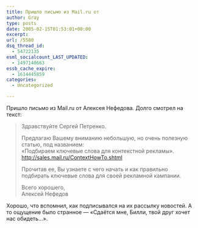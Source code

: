```yaml
---
title: Пришло письмо из Mail.ru от
author: Gray
type: posts
date: 2005-02-15T01:53:01+00:00
excerpt:
url: /5580
dsq_thread_id:
  - 54722135
esml_socialcount_LAST_UPDATED:
  - 1497140663
essb_cache_expire:
  - 1614445859
categories:
  - Uncategorized

---
```








Пришло письмо из Mail.ru от Алексея Нефедова. Долго смотрел на текст:

> Здравствуйте Сергей Петренко.
> 
> Предлагаю Вашему вниманию небольшую, но очень полезную статью, под названием:  
> &#171;Подбираем ключевые слова для контекстной рекламы&#187;.  
> http://sales.mail.ru/ContextHowTo.shtml
> 
> Прочитав ее, Вы узнаете с чего начать и как правильно  
> подбирать ключевые слова для своей рекламной кампании.
> 
> Всего хорошего,  
> Алексей Нефедов

Хорошо, что вспомнил, как подписывался на их рассылку новостей. А то ощущение было странное &#8212; &#171;Сдаётся мне, Билли, твой друг хочет нас обидеть&#8230;&#187;.